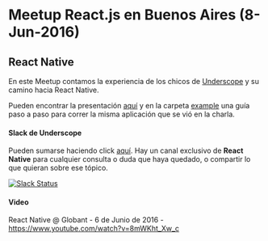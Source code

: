 # Meetup React.js en Buenos Aires (8-Jun-2016)
## React Native
En este Meetup contamos la experiencia de los chicos de [Underscope](http://underscope.io) y su camino hacia React Native.

Pueden encontrar la presentación [aquí](http://slides.com/vcalvello/our-path-to-react-native/fullscreen) y en la carpeta [example](/example) una guía paso a paso para correr la misma aplicación que se vió en la charla.

#### Slack de Underscope

Pueden sumarse haciendo click [aquí](http://slack.underscope.io).
Hay un canal exclusivo de **React Native** para cualquier consulta o duda que haya quedado, o compartir lo que quieran sobre ese tópico.

[![Slack Status](http://slack.underscope.io/badge.svg)](http://slack.underscope.io)

#### Video

React Native @ Globant - 6 de Junio de 2016 - https://www.youtube.com/watch?v=8mWKht_Xw_c
